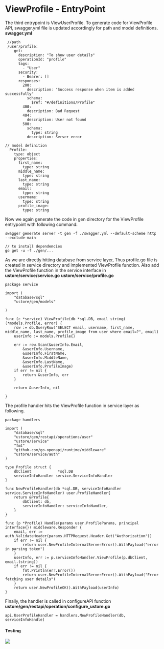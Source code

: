 # ViewProfile - EntryPoint

The third entrypoint is ViewUserProfile.
To generate code for ViewProfile API, swagger.yml file is updated accordingly for path and model definitions.
<b>swagger.yml</b>
```
 //path
 /user/profile:
    get:
      description: "To show user details"
      operationId: "profile"
      tags:
        - "User"
      security:
        - Bearer: []
      responses:
        200:
          description: "Success response when item is added successfully"
          schema:
            $ref: "#/definitions/Profile"
        400:
          description: Bad Request
        404:
          description: User not found
        500:
          schema:
            type: string
          description: Server error
          
// model definition
  Profile:
    type: object
    properties:
      first_name:
        type: string
      middle_name:
        type: string
      last_name:
        type: string
      email:
        type: string
      username:
        type: string
      profile_image:
        type: string
```

Now we again generate the code in gen directory for the ViewProfile entrypoint with following command.
```
swagger generate server -t gen -f ./swagger.yml --default-scheme http --exclude-main

// to install dependencies
go get -u -f ./gen/...
```

As we are directly hitting database from service layer, Thus profile.go file is created in service directory and implemented ViewProfile function. Also add the ViewProfile function in the service interface in <b>ustore/service/service.go</b>
<b>ustore/service/profile.go</b>
```
package service

import (
	"database/sql"
	"ustore/gen/models"

)

func (c *service) ViewProfile(db *sql.DB, email string) (*models.Profile, error) {
	row := db.QueryRow("SELECT email, username, first_name, middle_name, last_name, profile_image from user where email=?", email)
	userInfo := models.Profile{}

	err := row.Scan(&userInfo.Email,
		&userInfo.Username,
		&userInfo.FirstName,
		&userInfo.MiddleName,
		&userInfo.LastName,
		&userInfo.ProfileImage)
	if err != nil {
		return &userInfo, err
	}

	return &userInfo, nil

}
```

The profile handler hits the ViewProfile function in service layer as following.
```
package handlers

import (
	"database/sql"
	"ustore/gen/restapi/operations/user"
	"ustore/service"
	"fmt"
	"github.com/go-openapi/runtime/middleware"
	"ustore/service/auth"
)

type Profile struct {
	dbClient            *sql.DB
	serviceInfoHandler service.ServiceInfoHandler
}

func NewProfileHandler(db *sql.DB, serviceInfoHandler service.ServiceInfoHandler) user.ProfileHandler{
	return &Profile{
		dbClient: db,
		serviceInfoHandler: serviceInfoHandler,
	}
}

func (p *Profile) Handle(params user.ProfileParams, principal interface{}) middleware.Responder {
	email, err := auth.ValidateHeader(params.HTTPRequest.Header.Get("Authorization"))
	if err != nil {
		return user.NewProfileInternalServerError().WithPayload("error in parsing token")
	}
    userInfo, err := p.serviceInfoHandler.ViewProfile(p.dbClient, email.(string))
	if err != nil {
		fmt.Println(err.Error())
		return user.NewProfileInternalServerError().WithPayload("Error fetching user details")
	}
	return user.NewProfileOK().WithPayload(userInfo)
}

```
Finally, the handler is called in configureAPI function <b>ustore/gen/restapi/operation/configure_ustore.go</b>
```
api.UserProfileHandler = handlers.NewProfileHandler(db, serviceInfoHandle)
```

#### Testing

![](https://i.imgur.com/HtARYwC.png)


